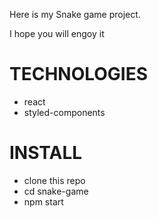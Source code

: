 Here is my Snake game project.

I hope you will engoy it

# TECHNOLOGIES

- react
- styled-components

# INSTALL

- clone this repo
- cd snake-game
- npm start
